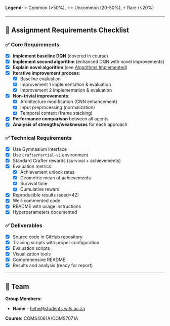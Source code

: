 **Legend:** ⭐ Common (>50%), ⭐⭐ Uncommon (20-50%), ⚡ Rare (<20%)

---

## 🎯 Assignment Requirements Checklist

### ✅ Core Requirements

- [x] **Implement baseline DQN** (covered in course)
- [x] **Implement second algorithm** (enhanced DQN with novel improvements)
- [x] **Explain novel algorithm** (see [Algorithms Implemented](#algorithms-implemented))
- [x] **Iterative improvement process**:
  - [x] Baseline evaluation
  - [x] Improvement 1 implementation & evaluation
  - [x] Improvement 2 implementation & evaluation
- [x] **Non-trivial improvements**:
  - [x] Architecture modification (CNN enhancement)
  - [x] Input preprocessing (normalization)
  - [x] Temporal context (frame stacking)
- [x] **Performance comparison** between all agents
- [x] **Analysis of strengths/weaknesses** for each approach

### ✅ Technical Requirements

- [x] Use Gymnasium interface
- [x] Use `CrafterPartial-v1` environment
- [x] Standard Crafter rewards (survival + achievements)
- [x] Evaluation metrics:
  - [x] Achievement unlock rates
  - [x] Geometric mean of achievements
  - [x] Survival time
  - [x] Cumulative reward
- [x] Reproducible results (seed=42)
- [x] Well-commented code
- [x] README with usage instructions
- [x] Hyperparameters documented

### ✅ Deliverables

- [x] Source code in GitHub repository
- [x] Training scripts with proper configuration
- [x] Evaluation scripts
- [x] Visualization tools
- [x] Comprehensive README
- [x] Results and analysis (ready for report)

---

## 👥 Team

**Group Members:**

- **Name** - hehe@students.wits.ac.za

**Course:** COMS4061A/COMS7071A
